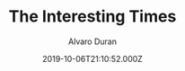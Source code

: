 ---
title: The Interesting Times
github: https://github.com/ohduran/the-interesting-times
demo: https://ohduran.github.io/the-interesting-times
author: Alvaro Duran
ssg:
  - Jekyll
cms:
  - Markdown
date: 2019-10-06T21:10:52.000Z
description: The Interesting Times Theme for Jekyll
draft: true
publish_date: '2019-10-06T21:10:52Z'
update_date: '2021-07-15T19:15:46Z'
github_star: 47
github_fork: 37
---